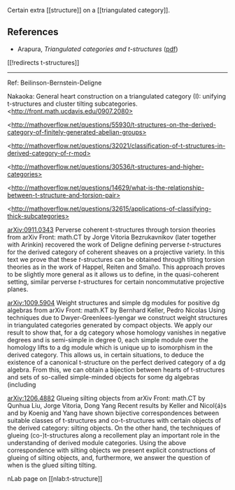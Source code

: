 

Certain extra [[structure]] on a [[triangulated category]].

## References

* Arapura, _Triangulated categories and $t$-structures_ ([pdf](http://www.math.purdue.edu/~dvb/preprints/perv2.pdf))

[[!redirects t-structures]]

---
Ref: Beilinson-Bernstein-Deligne

Nakaoka: General heart construction on a triangulated category (I): unifying t-structures and cluster tilting subcategories. &lt;http://front.math.ucdavis.edu/0907.2080>

&lt;http://mathoverflow.net/questions/55930/t-structures-on-the-derived-category-of-finitely-generated-abelian-groups>

&lt;http://mathoverflow.net/questions/32021/classification-of-t-structures-in-derived-category-of-r-mod>

&lt;http://mathoverflow.net/questions/30536/t-structures-and-higher-categories>

&lt;http://mathoverflow.net/questions/14629/what-is-the-relationship-between-t-structure-and-torsion-pair>

&lt;http://mathoverflow.net/questions/32615/applications-of-classifying-thick-subcategories>

[arXiv:0911.0343](http://front.math.ucdavis.edu/0911.0343) Perverse coherent t-structures through torsion theories
from arXiv Front: math.CT by Jorge Vitoria
Bezrukavnikov (later together with Arinkin) recovered the work of Deligne
defining perverse $t$-structures for the derived category of coherent sheaves
on a projective variety. In this text we prove that these $t$-structures can be
obtained through tilting torsion theories as in the work of Happel, Reiten and
Smal\o. This approach proves to be slightly more general as it allows us to
define, in the quasi-coherent setting, similar perverse $t$-structures for
certain noncommutative projective planes.

[arXiv:1009.5904](http://front.math.ucdavis.edu/1009.5904) Weight structures and simple dg modules for positive dg algebras
from arXiv Front: math.KT by Bernhard Keller, Pedro Nicolas
Using techniques due to Dwyer-Greenlees-Iyengar we construct weight
structures in triangulated categories generated by compact objects. We apply
our result to show that, for a dg category whose homology vanishes in negative
degrees and is semi-simple in degree 0, each simple module over the homology
lifts to a dg module which is unique up to isomorphism in the derived category.
This allows us, in certain situations, to deduce the existence of a canonical
t-structure on the perfect derived category of a dg algebra. From this, we can
obtain a bijection between hearts of t-structures and sets of so-called
simple-minded objects for some dg algebras (including

[arXiv:1206.4882](http://front.math.ucdavis.edu/1206.4882) Glueing silting objects
from arXiv Front: math.CT by Qunhua Liu, Jorge Vitoria, Dong Yang
Recent results by Keller and Nicol{&#225;}s and by Koenig and Yang have shown
bijective correspondences between suitable classes of t-structures and
co-t-structures with certain objects of the derived category: silting objects.
On the other hand, the techniques of glueing (co-)t-structures along a
recollement play an important role in the understanding of derived module
categories. Using the above correspondence with silting objects we present
explicit constructions of glueing of silting objects, and, furthermore, we
answer the question of when is the glued silting tilting.

nLab page on [[nlab:t-structure]]
